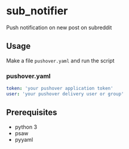 # sub_notifier
Push notification on new post on subreddit

## Usage

Make a file `pushover.yaml` and run the script

### pushover.yaml
```yaml
token: 'your pushover application token'
user: 'your pushover delivery user or group'
```

## Prerequisites

* python 3
* psaw
* pyyaml
